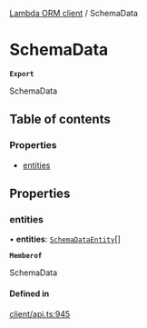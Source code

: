 [Lambda ORM client](../README.md) / SchemaData

# SchemaData

**`Export`**

SchemaData

## Table of contents

### Properties

- [entities](SchemaData.md#entities)

## Properties

### entities

• **entities**: [`SchemaDataEntity`](SchemaDataEntity.md)[]

**`Memberof`**

SchemaData

#### Defined in

[client/api.ts:945](https://github.com/FlavioLionelRita/lambdaorm-client-node/blob/de616fb/src/lib/client/api.ts#L945)

